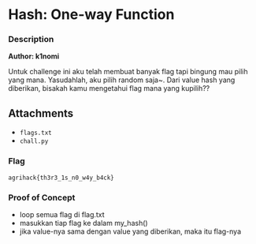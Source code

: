 # Hash: One-way Function

### Description

**Author: k1nomi**

Untuk challenge ini aku telah membuat banyak flag tapi bingung mau pilih yang mana. Yasudahlah, aku pilih random saja\~. Dari value hash yang diberikan, bisakah kamu mengetahui flag mana yang kupilih??

## Attachments
- `flags.txt`
- `chall.py`

### Flag

`agrihack{th3r3_1s_n0_w4y_b4ck}`

### Proof of Concept
- loop semua flag di flag.txt
- masukkan tiap flag ke dalam my_hash()
- jika value-nya sama dengan value yang diberikan, maka itu flag-nya
